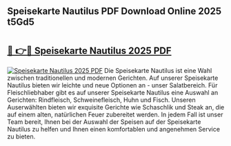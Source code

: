## Speisekarte Nautilus PDF Download Online 2025 t5Gd5

# <h2><a href="http://gca6kjm.nevu.top/?p=Speisekarte+Nautilus">🔗 👉🔴 Speisekarte Nautilus 2025 PDF</a></h2>

[![Speisekarte Nautilus 2025 PDF](https://i.imgur.com/dBaPXMq.png)](http://gca6kjm.nevu.top/?p=Speisekarte+Nautilus)
Die Speisekarte Nautilus ist eine Wahl zwischen traditionellen und modernen Gerichten. Auf unserer Speisekarte Nautilus bieten wir leichte und neue Optionen an - unser Salatbereich. Für Fleischliebhaber gibt es auf unserer Speisekarte Nautilus eine Auswahl an Gerichten: Rindfleisch, Schweinefleisch, Huhn und Fisch. Unseren Auserwählten bieten wir exquisite Gerichte wie Schaschlik und Steak an, die auf einem alten, natürlichen Feuer zubereitet werden. In jedem Fall ist unser Team bereit, Ihnen bei der Auswahl der Speisen auf der Speisekarte Nautilus zu helfen und Ihnen einen komfortablen und angenehmen Service zu bieten.
